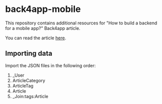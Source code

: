 # back4app-mobile

This repository contains additional resources for "How to build a backend for a mobile app?" Back4app article.

You can read the article [here](http://duplxey.com).

## Importing data

Import the JSON files in the following order:

1. _User
2. ArticleCategory
3. ArticleTag
4. Article
5. _Join:tags:Article
